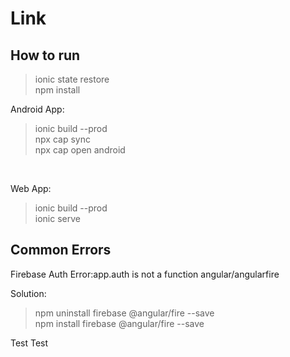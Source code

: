 # Link

## How to run 
>ionic state restore <br>
>npm install <br>

Android App:
>ionic build --prod <br>
>npx cap sync <br>
>npx cap open android <br>
<br>

Web App: <br>
>ionic build --prod <br>
>ionic serve <br>


## Common Errors

Firebase Auth
Error:app.auth is not a function angular/angularfire

Solution:
> npm uninstall firebase @angular/fire --save <br>
> npm install firebase @angular/fire --save

Test
Test
